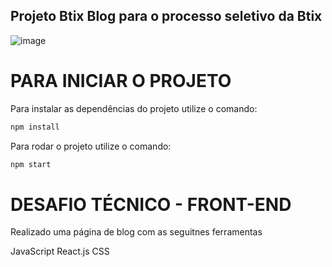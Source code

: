 ## Projeto Btix Blog para o processo seletivo da Btix

![image](https://user-images.githubusercontent.com/112974999/204011923-6af42c74-9285-4d76-b7fe-c9a8fc8e603b.png)

# PARA INICIAR O PROJETO

Para instalar as dependências do projeto utilize o comando:

```sh
npm install
```
Para rodar o projeto utilize o comando:

```sh
npm start
```

# DESAFIO TÉCNICO - FRONT-END

Realizado uma página de blog com as seguitnes ferramentas

JavaScript
React.js
CSS

